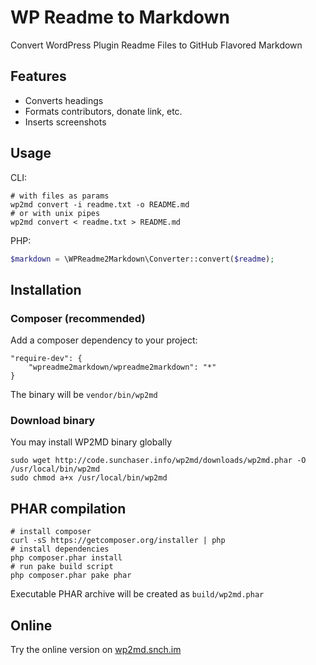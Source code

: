 # WP Readme to Markdown

Convert WordPress Plugin Readme Files to GitHub Flavored Markdown

## Features

* Converts headings
* Formats contributors, donate link, etc.
* Inserts screenshots

## Usage

CLI:

    # with files as params
    wp2md convert -i readme.txt -o README.md
    # or with unix pipes
    wp2md convert < readme.txt > README.md


PHP:

```php
$markdown = \WPReadme2Markdown\Converter::convert($readme);
```

## Installation

### Composer (recommended)

Add a composer dependency to your project:

    "require-dev": {
        "wpreadme2markdown/wpreadme2markdown": "*"
    }

The binary will be `vendor/bin/wp2md`

### Download binary

You may install WP2MD binary globally

    sudo wget http://code.sunchaser.info/wp2md/downloads/wp2md.phar -O /usr/local/bin/wp2md
    sudo chmod a+x /usr/local/bin/wp2md

## PHAR compilation

    # install composer
    curl -sS https://getcomposer.org/installer | php
    # install dependencies
    php composer.phar install
    # run pake build script
    php composer.phar pake phar

Executable PHAR archive will be created as `build/wp2md.phar`

## Online

Try the online version on [wp2md.snch.im](https://wp2md.snch.im/)
